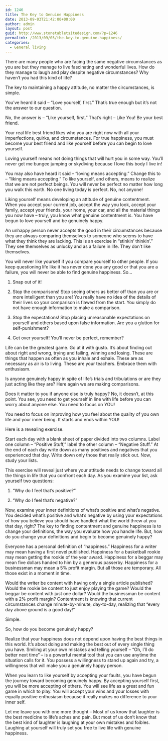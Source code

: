 ```yaml
---
id: 1246
title: The Key to Genuine Happiness
date: 2013-09-03T21:42:00+00:00
author: admin
layout: post
guid: http://www.stonetabletsitedesign.com/?p=1246
permalink: /2013/09/03/the-key-to-genuine-happiness/
categories:
  - General living
---
```

There are many people who are facing the same negative circumstances as you are but they manage to live fascinating and wonderful lives. How do they manage to laugh and play despite negative circumstances? Why haven&#8217;t you had this kind of life?

The key to maintaining a happy attitude, no matter the circumstances, is simple.

You&#8217;ve heard it said &#8211; &#8220;Love yourself, first.&#8221; That&#8217;s true enough but it&#8217;s not the answer to our question.

No, the answer is &#8211; &#8220;Like yourself, first.&#8221; That&#8217;s right &#8211; Like You! Be your best friend.

Your real life best friend likes who you are right now with all your imperfections, quirks, and circumstances. For true happiness, you must become your best friend and like yourself before you can begin to love yourself.

Loving yourself means not doing things that will hurt you in some way. You&#8217;ll never get me bungee jumping or skydiving because I love this body I live in!

You may also have heard it said &#8211; &#8220;loving means accepting.&#8221; Change this to &#8211; &#8220;liking means accepting.&#8221; To like yourself, and others, means to realize that we are not perfect beings. You will never be perfect no matter how long you walk this earth. No one living today is perfect. No, not anyone!

Liking yourself means developing an attitude of genuine contentment. When you accept your current job, accept the way you look, accept your family, accept your friends, your home, your car, and all the material things you now have &#8211; truly, you know what genuine contentment is. You have begun to love yourself and be genuinely happy.

An unhappy person never accepts the good in their circumstances because they are always comparing themselves to someone who seems to have what they think they are lacking. This is an exercise in &#8220;stinkin&#8217; thinkin&#8217;.&#8221; They see themselves as unlucky and as a failure in life. They don&#8217;t like themselves.

You will never like yourself if you compare yourself to other people. If you keep questioning life like it has never done you any good or that you are a failure, you will never be able to find genuine happiness. So&#8230;

1) Snap out of it!

2) Stop the comparisons! Stop seeing others as better off than you are or more intelligent than you are! You really have no idea of the details of their lives so your comparison is flawed from the start. You simply do not have enough information to make a comparison.

3) Stop the expectations! Stop placing unreasonable expectations on yourself and others based upon false information. Are you a glutton for self-punishment?

4) Get over yourself! You&#8217;ll never be perfect, remember?

Life can be the greatest game. Go at it with gusto. It&#8217;s about finding out about right and wrong, trying and failing, winning and losing. These are things that happen as often as you inhale and exhale. These are as necessary as air is to living. These are your teachers. Embrace them with enthusiasm.

Is anyone genuinely happy in spite of life&#8217;s trials and tribulations or are they just acting like they are? Here again we are making comparisons.

Does it matter to you if anyone else is truly happy? No, it doesn&#8217;t, at this point. You see, you need to get yourself in line with life before you can worry about anyone else. You need to focus on YOU!

You need to focus on improving how you feel about the quality of you own life and your inner being. It starts and ends within YOU!

Here is a revealing exercise.

Start each day with a blank sheet of paper divided into two columns. Label one column &#8211; &#8220;Positive Stuff,&#8221; label the other column &#8211; &#8220;Negative Stuff.&#8221; At the end of each day write down as many positives and negatives that you experienced that day. Write down only those that really stick out. Now, study your lists.

This exercise will reveal just where your attitude needs to change toward all the things in life that you confront each day. As you examine your list, ask yourself two questions:

1) &#8220;Why do I feel that&#8217;s positive?&#8221;

2) &#8220;Why do I feel that&#8217;s negative?&#8221;

Now, examine your inner definitions of what&#8217;s positive and what&#8217;s negative. You decided what&#8217;s positive and what&#8217;s negative by using your expectations of how you believe you should have handled what the world threw at you that day, right? The key to finding contentment and genuine happiness is to change your definitions, the way you evaluate how you handle life. But, how do you change your definitions and begin to become genuinely happy?

Everyone has a personal definition of &#8220;happiness.&#8221; Happiness for a writer may mean having a first novel published. Happiness for a basketball rookie may mean getting the rookie of the year award. Happiness for a beggar may mean five dollars handed to him by a generous passerby. Happiness for a businessman may mean a 5% profit margin. But all those are temporary. All those exist in a moment in time.

Would the writer be content with having only a single article published? Would the rookie be content to just enjoy playing the game? Would the beggar be content with just one dollar? Would the businessman be content with a 2% profit margin? Contentment is knowing that current circumstances change minute-by-minute, day-to-day, realizing that &#8220;every day above ground is a good day!&#8221;
  
Simple.

So, how do you become genuinely happy?

Realize that your happiness does not depend upon having the best things in this world. It&#8217;s about doing and making the best out of every single thing you have. Smiling at your own mistakes and telling yourself &#8211; &#8220;Oh, I&#8217;ll do better next time&#8221; &#8211; is a powerful mental tool that you can use anytime the situation calls for it. You possess a willingness to stand up again and try, a willingness that will make you a genuinely happy person.

When you learn to like yourself by accepting your faults, you have begun the journey toward becoming genuinely happy. By accepting yourself first, you will be more accepting of others. You will see life as a great and fun game in which to play. You will accept your wins and your losses with equally positive enthusiasm because it really makes no difference to your inner self.

Let me leave you with one more thought &#8211; Most of us know that laughter is the best medicine to life&#8217;s aches and pain. But most of us don&#8217;t know that the best kind of laughter is laughing at your own mistakes and foibles. Laughing at yourself will truly set you free to live life with genuine happiness.
